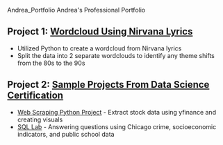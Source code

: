 Andrea_Portfolio
Andrea's Professional Portfolio

## Project 1: [Wordcloud Using Nirvana Lyrics](https://github.com/AndCWen/WordCloud/blob/main/Nirvana_WordCloud.ipynb)
- Utilized Python to create a wordcloud from Nirvana lyrics
- Split the data into 2 separate wordclouds to identify any theme shifts from the 80s to the 90s

## Project 2: [Sample Projects From Data Science Certification](https://github.com/AndCWen/Certification_Projects)
- [Web Scraping Python Project](https://github.com/AndCWen/Certification_Projects/blob/main/Web_Scraping.ipynb) - Extract stock data using yfinance and creating visuals 
- [SQL Lab](https://github.com/AndCWen/Certification_Projects/blob/main/SQL_Lab.ipynb) - Answering questions using Chicago crime, socioeconomic indicators, and public school data


